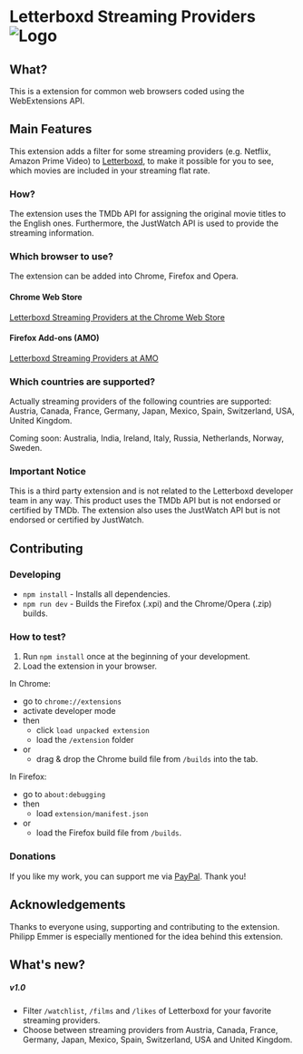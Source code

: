 # Letterboxd Streaming Providers ![Logo](./extension/icons/logo_final_48.png) 

## What?
This is a extension for common web browsers coded using the WebExtensions API.

## Main Features
This extension adds a filter for some streaming providers (e.g. Netflix, Amazon Prime Video) to [Letterboxd](https://letterboxd.com/), to make it possible for you to see, which movies are included in your streaming flat rate.

### How?
The extension uses the TMDb API for assigning the original movie titles to the English ones. Furthermore, the JustWatch API is used to provide the streaming information.

### Which browser to use?
The extension can be added into Chrome, Firefox and Opera.

#### Chrome Web Store
[Letterboxd Streaming Providers at the Chrome Web Store](https://chrome.google.com/webstore/detail/letterboxd-streaming-prov/egmanfnfgmljjmdncfoeghfmflhlmhpj)

#### Firefox Add-ons (AMO)
[Letterboxd Streaming Providers at AMO](https://addons.mozilla.org/en-US/firefox/addon/letterboxd-streaming-providers/)

### Which countries are supported?
Actually streaming providers of the following countries are supported: Austria, Canada, France, Germany, Japan, Mexico, Spain, Switzerland, USA, United Kingdom. 

Coming soon: Australia, India, Ireland, Italy, Russia, Netherlands, Norway, Sweden.

### Important Notice
This is a third party extension and is not related to the Letterboxd developer team in any way. This product uses the TMDb API but is not endorsed or certified by TMDb. The extension also uses the JustWatch API but is not endorsed or certified by JustWatch.

## Contributing

### Developing
- `npm install` - Installs all dependencies.
- `npm run dev` - Builds the Firefox (.xpi) and the Chrome/Opera (.zip) builds.

### How to test?
1. Run `npm install` once at the beginning of your development.
2. Load the extension in your browser.

In Chrome: 
- go to `chrome://extensions`
- activate developer mode 
- then
    - click `load unpacked extension` 
    - load the `/extension` folder 
- or
    - drag & drop the Chrome build file from `/builds` into the tab.
    
In Firefox:
- go to `about:debugging`
- then
    - load `extension/manifest.json`
- or
    - load the Firefox build file from `/builds`.



### Donations
If you like my work, you can support me via [PayPal](https://www.paypal.me/ChristianZei/5). Thank you!

## Acknowledgements
Thanks to everyone using, supporting and contributing to the extension. Philipp Emmer is especially mentioned for the idea behind this extension.

## What's new?

##### v1.0
- Filter `/watchlist`, `/films` and `/likes` of Letterboxd for your favorite streaming providers.
- Choose between streaming providers from Austria, Canada, France, Germany, Japan, Mexico, Spain, Switzerland, USA and United Kingdom.
